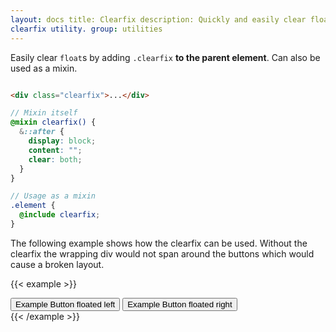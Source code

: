 ```yaml
---
layout: docs title: Clearfix description: Quickly and easily clear floated content within a container by adding a
clearfix utility. group: utilities
---
```


Easily clear `float`s by adding `.clearfix` **to the parent element**. Can also be used as a mixin.

```html

<div class="clearfix">...</div>
```

```scss
// Mixin itself
@mixin clearfix() {
  &::after {
    display: block;
    content: "";
    clear: both;
  }
}

// Usage as a mixin
.element {
  @include clearfix;
}
```

The following example shows how the clearfix can be used. Without the clearfix the wrapping div would not span around
the buttons which would cause a broken layout.

{{< example >}}
<div class="bg-info clearfix">
  <button type="button" class="btn btn-secondary float-left">Example Button floated left</button>
  <button type="button" class="btn btn-secondary float-right">Example Button floated right</button>
</div>
{{< /example >}}
